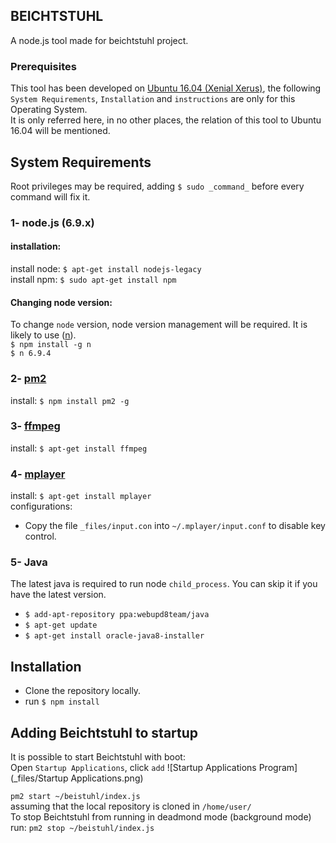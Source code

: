 ## BEICHTSTUHL
A node.js tool made for beichtstuhl project.

### Prerequisites
This tool has been developed on [Ubuntu 16.04 (Xenial Xerus)](http://releases.ubuntu.com/16.04/), the following `System Requirements`, `Installation` and `instructions` are only for this Operating System.  
It is only referred here, in no other places, the relation of this tool to Ubuntu 16.04 will be mentioned.

## System Requirements
Root privileges may be required, adding `$ sudo _command_` before every command will fix it.
### 1- node.js (6.9.x)
#### installation:  
  install node: `$ apt-get install nodejs-legacy`  
  install npm: `$ sudo apt-get install npm`

#### Changing node version:
  To change `node` version, node version management will be required. It is likely to use ([n](https://github.com/tj/n)).  
  `$ npm install -g n`  
  `$ n 6.9.4`

### 2- [pm2](https://github.com/Unitech/pm2)

install: `$ npm install pm2 -g`

### 3- [ffmpeg](https://www.ffmpeg.org/)
install: `$ apt-get install ffmpeg`

### 4- [mplayer](http://www.mplayerhq.hu/)
install: `$ apt-get install mplayer`  
configurations:
- Copy the file `_files/input.con` into `~/.mplayer/input.conf` to disable key control.

### 5- Java
The latest java is required to run node `child_process`. You can skip it if you have the latest version.
- `$ add-apt-repository ppa:webupd8team/java`  
- `$ apt-get update`
- `$ apt-get install oracle-java8-installer`


## Installation

- Clone the repository locally.
- run `$ npm install`


## Adding Beichtstuhl to startup
It is possible to start Beichtstuhl with boot:  
Open `Startup Applications`, click `add`
![Startup Applications Program](_files/Startup Applications.png)

`pm2 start ~/beistuhl/index.js`  
assuming that the local repository is cloned in `/home/user/`  
To stop Beichtstuhl from running in deadmond mode (background mode) run: `pm2 stop ~/beistuhl/index.js`
